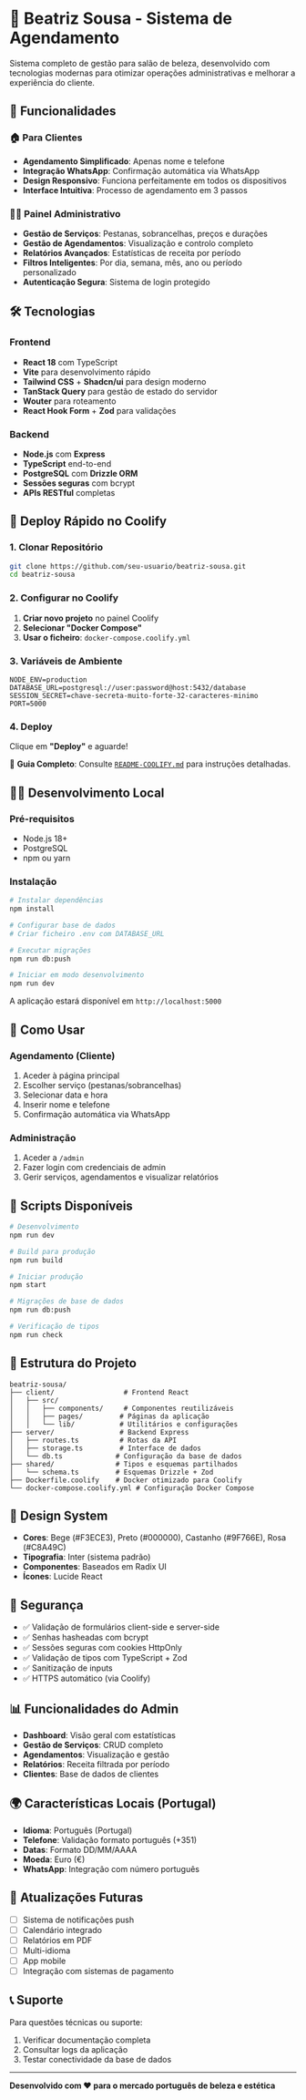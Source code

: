 # 💅 Beatriz Sousa - Sistema de Agendamento

Sistema completo de gestão para salão de beleza, desenvolvido com tecnologias modernas para otimizar operações administrativas e melhorar a experiência do cliente.

## 🌟 Funcionalidades

### 🏠 Para Clientes
- **Agendamento Simplificado**: Apenas nome e telefone
- **Integração WhatsApp**: Confirmação automática via WhatsApp
- **Design Responsivo**: Funciona perfeitamente em todos os dispositivos
- **Interface Intuitiva**: Processo de agendamento em 3 passos

### 👩‍💼 Painel Administrativo
- **Gestão de Serviços**: Pestanas, sobrancelhas, preços e durações
- **Gestão de Agendamentos**: Visualização e controlo completo
- **Relatórios Avançados**: Estatísticas de receita por período
- **Filtros Inteligentes**: Por dia, semana, mês, ano ou período personalizado
- **Autenticação Segura**: Sistema de login protegido

## 🛠️ Tecnologias

### Frontend
- **React 18** com TypeScript
- **Vite** para desenvolvimento rápido
- **Tailwind CSS** + **Shadcn/ui** para design moderno
- **TanStack Query** para gestão de estado do servidor
- **Wouter** para roteamento
- **React Hook Form** + **Zod** para validações

### Backend
- **Node.js** com **Express**
- **TypeScript** end-to-end
- **PostgreSQL** com **Drizzle ORM**
- **Sessões seguras** com bcrypt
- **APIs RESTful** completas

## 🚀 Deploy Rápido no Coolify

### 1. Clonar Repositório
```bash
git clone https://github.com/seu-usuario/beatriz-sousa.git
cd beatriz-sousa
```

### 2. Configurar no Coolify
1. **Criar novo projeto** no painel Coolify
2. **Selecionar "Docker Compose"**
3. **Usar o ficheiro**: `docker-compose.coolify.yml`

### 3. Variáveis de Ambiente
```env
NODE_ENV=production
DATABASE_URL=postgresql://user:password@host:5432/database
SESSION_SECRET=chave-secreta-muito-forte-32-caracteres-minimo
PORT=5000
```

### 4. Deploy
Clique em **"Deploy"** e aguarde!

📖 **Guia Completo**: Consulte [`README-COOLIFY.md`](./README-COOLIFY.md) para instruções detalhadas.

## 🏃‍♂️ Desenvolvimento Local

### Pré-requisitos
- Node.js 18+
- PostgreSQL
- npm ou yarn

### Instalação
```bash
# Instalar dependências
npm install

# Configurar base de dados
# Criar ficheiro .env com DATABASE_URL

# Executar migrações
npm run db:push

# Iniciar em modo desenvolvimento
npm run dev
```

A aplicação estará disponível em `http://localhost:5000`

## 📱 Como Usar

### Agendamento (Cliente)
1. Aceder à página principal
2. Escolher serviço (pestanas/sobrancelhas)
3. Selecionar data e hora
4. Inserir nome e telefone
5. Confirmação automática via WhatsApp

### Administração
1. Aceder a `/admin`
2. Fazer login com credenciais de admin
3. Gerir serviços, agendamentos e visualizar relatórios

## 🔧 Scripts Disponíveis

```bash
# Desenvolvimento
npm run dev

# Build para produção
npm run build

# Iniciar produção
npm start

# Migrações de base de dados
npm run db:push

# Verificação de tipos
npm run check
```

## 📁 Estrutura do Projeto

```
beatriz-sousa/
├── client/                 # Frontend React
│   ├── src/
│   │   ├── components/     # Componentes reutilizáveis
│   │   ├── pages/         # Páginas da aplicação
│   │   └── lib/           # Utilitários e configurações
├── server/                # Backend Express
│   ├── routes.ts          # Rotas da API
│   ├── storage.ts         # Interface de dados
│   └── db.ts             # Configuração da base de dados
├── shared/               # Tipos e esquemas partilhados
│   └── schema.ts         # Esquemas Drizzle + Zod
├── Dockerfile.coolify    # Docker otimizado para Coolify
└── docker-compose.coolify.yml # Configuração Docker Compose
```

## 🎨 Design System

- **Cores**: Bege (#F3ECE3), Preto (#000000), Castanho (#9F766E), Rosa (#C8A49C)
- **Tipografia**: Inter (sistema padrão)
- **Componentes**: Baseados em Radix UI
- **Ícones**: Lucide React

## 🔐 Segurança

- ✅ Validação de formulários client-side e server-side
- ✅ Senhas hasheadas com bcrypt
- ✅ Sessões seguras com cookies HttpOnly
- ✅ Validação de tipos com TypeScript + Zod
- ✅ Sanitização de inputs
- ✅ HTTPS automático (via Coolify)

## 📊 Funcionalidades do Admin

- **Dashboard**: Visão geral com estatísticas
- **Gestão de Serviços**: CRUD completo
- **Agendamentos**: Visualização e gestão
- **Relatórios**: Receita filtrada por período
- **Clientes**: Base de dados de clientes

## 🌍 Características Locais (Portugal)

- **Idioma**: Português (Portugal)
- **Telefone**: Validação formato português (+351)
- **Datas**: Formato DD/MM/AAAA
- **Moeda**: Euro (€)
- **WhatsApp**: Integração com número português

## 🔄 Atualizações Futuras

- [ ] Sistema de notificações push
- [ ] Calendário integrado
- [ ] Relatórios em PDF
- [ ] Multi-idioma
- [ ] App mobile
- [ ] Integração com sistemas de pagamento

## 📞 Suporte

Para questões técnicas ou suporte:
1. Verificar documentação completa
2. Consultar logs da aplicação
3. Testar conectividade da base de dados

---

**Desenvolvido com ❤️ para o mercado português de beleza e estética**